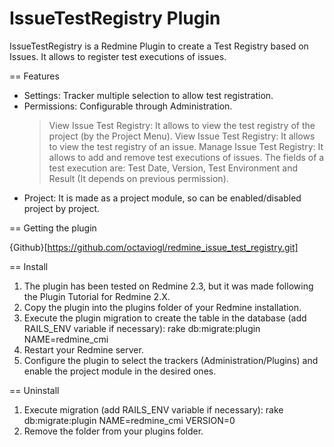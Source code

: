 IssueTestRegistry Plugin
===========================

IssueTestRegistry is a Redmine Plugin to create a Test Registry based on Issues. It allows to register test executions of issues.

== Features

* Settings: Tracker multiple selection to allow test registration.
* Permissions: Configurable through Administration.
  > View Issue Test Registry: It allows to view the test registry of the project (by the Project Menu).
  > View Issue Test Registry: It allows to view the test registry of an issue.
  > Manage Issue Test Registry: It allows to add and remove test executions of issues. The fields of a test execution are: Test Date, Version, Test Environment and Result (It depends on previous permission).
* Project: It is made as a project module, so can be enabled/disabled project by project.

== Getting the plugin

{Github}[https://github.com/octaviogl/redmine_issue_test_registry.git]

== Install

1. The plugin has been tested on Redmine 2.3, but it was made following the Plugin Tutorial for Redmine 2.X.
2. Copy the plugin into the plugins folder of your Redmine installation.
3. Execute the plugin migration to create the table in the database (add RAILS_ENV variable if necessary): rake db:migrate:plugin NAME=redmine_cmi
4. Restart your Redmine server.
5. Configure the plugin to select the trackers (Administration/Plugins) and enable the project module in the desired ones.

== Uninstall

1. Execute migration (add RAILS_ENV variable if necessary): rake db:migrate:plugin NAME=redmine_cmi VERSION=0
2. Remove the folder from your plugins folder.

